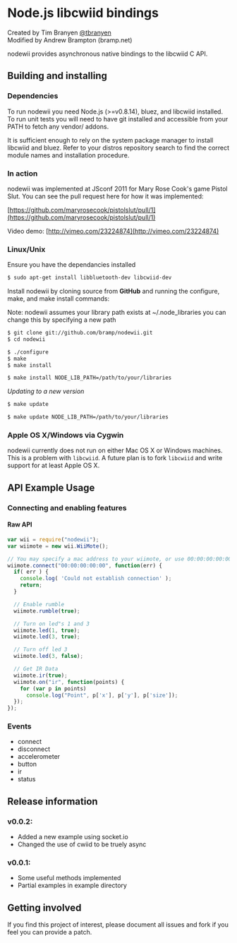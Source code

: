 Node.js libcwiid bindings
=======================

Created by Tim Branyen [@tbranyen](http://twitter.com/tbranyen)  
Modified by Andrew Brampton (bramp.net)

nodewii provides asynchronous native bindings to the libcwiid C API.

Building and installing
-----------------------

### Dependencies ###
To run nodewii you need Node.js (>=v0.8.14), bluez, and libcwiid installed. To 
run unit tests you will need to have git installed and accessible from your
PATH to fetch any vendor/ addons. 

It is sufficient enough to rely on the system package manager to install
libcwiid and bluez.  Refer to your distros repository search to find the
correct module names and installation procedure.

### In action ###
nodewii was implemented at JSconf 2011 for Mary Rose Cook's game Pistol Slut.
You can see the pull request here for how it was implemented:

[https://github.com/maryrosecook/pistolslut/pull/1](https://github.com/maryrosecook/pistolslut/pull/1)

Video demo: [http://vimeo.com/23224874](http://vimeo.com/23224874)

### Linux/Unix ###

Ensure you have the dependancies installed

``` bash
$ sudo apt-get install libbluetooth-dev libcwiid-dev
```

Install nodewii by cloning source from __GitHub__ and running the
configure, make, and make install commands:

Note: nodewii assumes your library path exists at ~/.node_libraries you
can change this by specifying a new path
    
``` bash
$ git clone git://github.com/bramp/nodewii.git
$ cd nodewii

$ ./configure
$ make
$ make install

$ make install NODE_LIB_PATH=/path/to/your/libraries
```

*Updating to a new version*

``` bash
$ make update

$ make update NODE_LIB_PATH=/path/to/your/libraries
```

### Apple OS X/Windows via Cygwin ###
nodewii currently does not run on either Mac OS X or Windows machines.  This
is a problem with `libcwiid`.  A future plan is to fork `libcwiid` and write
support for at least Apple OS X.


API Example Usage
-----------------

### Connecting and enabling features ###

#### Raw API ####

``` javascript
var wii = require("nodewii");
var wiimote = new wii.WiiMote();

// You may specify a mac address to your wiimote, or use 00:00:00:00:00
wiimote.connect("00:00:00:00:00", function(err) {
  if( err ) {
    console.log( 'Could not establish connection' );
    return;
  }

  // Enable rumble
  wiimote.rumble(true);

  // Turn on led"s 1 and 3
  wiimote.led(1, true);
  wiimote.led(3, true);

  // Turn off led 3
  wiimote.led(3, false);

  // Get IR Data
  wiimote.ir(true);
  wiimote.on("ir", function(points) {
    for (var p in points)
      console.log("Point", p['x'], p['y'], p['size']);
  });
});
```

### Events ###

* connect
* disconnect
* accelerometer
* button
* ir
* status

Release information
-------------------

### v0.0.2: ###
* Added a new example using socket.io
* Changed the use of cwiid to be truely async

### v0.0.1: ###
* Some useful methods implemented
* Partial examples in example directory

Getting involved
----------------

If you find this project of interest, please document all issues and fork if
you feel you can provide a patch.  
